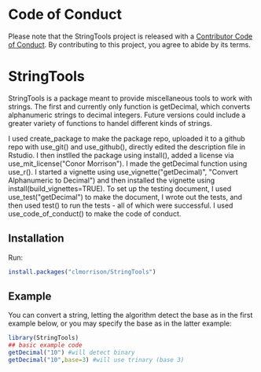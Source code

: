 # Code of Conduct

Please note that the StringTools project is released with a [Contributor Code of Conduct](https://contributor-covenant.org/version/2/0/CODE_OF_CONDUCT.html). By contributing to this project, you agree to abide by its terms.


# StringTools

<!-- badges: start -->
<!-- badges: end -->

StringTools is a package meant to provide miscellaneous tools to work with strings. The first and currently only function is getDecimal, which converts alphanumeric strings to decimal integers. Future versions could include a greater variety of functions to handel different kinds of strings.

I used create_package to make the package repo, uploaded it to a github repo with use_git() and use_github(), directly edited the description file in Rstudio. I then instlled the package using install(), added a license via use_mit_license("Conor Morrison"). I made the getDecimal function using use_r(). I started a vignette using use_vignette("getDecimal)", "Convert Alphanumeric to Decimal") and then installed the vignette using install(build_vignettes=TRUE). To set up the testing document, I used use_test("getDecimal") to make the document, I wrote out the tests, and then used test() to run the tests - all of which were successful. I used use_code_of_conduct() to make the code of conduct.

## Installation
Run:

``` r
install.packages("clmorrison/StringTools")
```

## Example

You can convert a string, letting the algorithm detect the base as in the first example below, or you may specify the base as in the latter example:

``` r
library(StringTools)
## basic example code
getDecimal("10") #will detect binary
getDecimal("10",base=3) #will use trinary (base 3)
```

